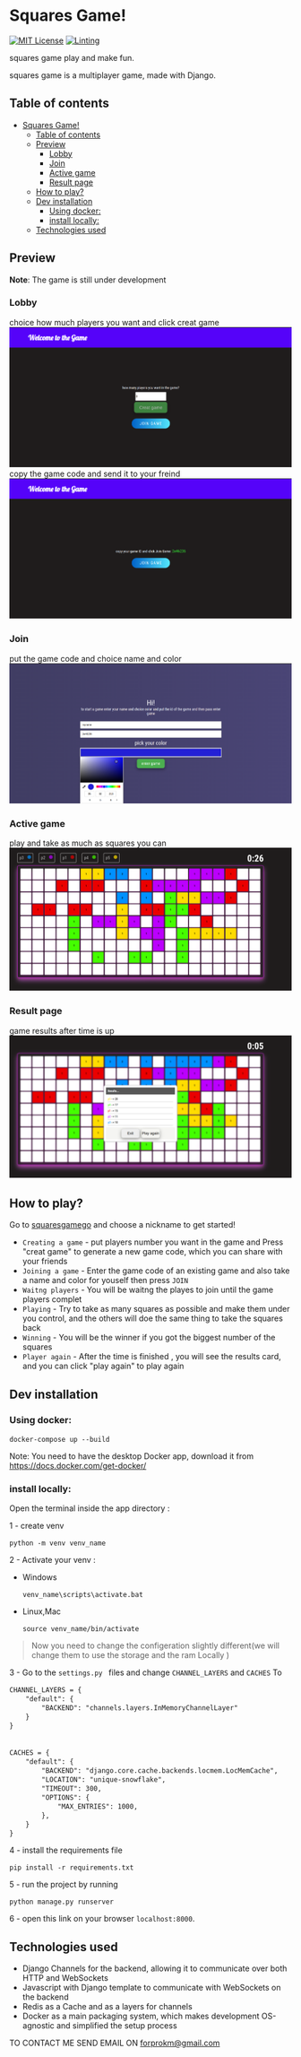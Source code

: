 # Squares Game!
[![MIT License](https://img.shields.io/github/license/karamfarhan/channels-multi-player-simple-game)](https://github.com/karamfarhan/channels-multi-player-simple-game/blob/main/LICENCE)
[![Linting](https://github.com/karamfarhan/channels-multi-player-simple-game/actions/workflows/lint.yaml/badge.svg)](https://github.com/karamfarhan/channels-multi-player-simple-game/actions/workflows/lint.yaml)

squares game play and make fun.

squares game is a multiplayer game, made with Django.


## Table of contents

- [Squares Game!](#squares-game)
  - [Table of contents](#table-of-contents)
  - [Preview](#preview)
    - [Lobby](#lobby)
    - [Join](#join)
    - [Active game](#active-game)
    - [Result page](#result-page)
  - [How to play?](#how-to-play)
  - [Dev installation](#dev-installation)
    - [Using docker:](#using-docker)
    - [install locally:](#install-locally)
  - [Technologies used](#technologies-used)

## Preview

<note>

**Note**: The game is still under development

</note>

### Lobby
choice how much players you want and click creat game
![Alt Text](/assets/create-game-players-number.png)
copy the game code and send it to your freind
![Alt Text](/assets/create-game-done.png)
### Join
put the game code and choice name and color
![Alt Text](/assets/join-game.png)
### Active game
play and take as much as squares you can
![Alt Text](/assets/play5-dashboard.png)

### Result page
game results after time is up
![Alt Text](/assets/play-again.png)


## How to play?

Go to [squaresgamego](https://squaresgamego.herokuapp.com) and choose a nickname to get started!

- `Creating a game` - put players number you want in the game and Press "creat game" to generate a new game code, which you can share with your friends
- `Joining a game` - Enter the game code of an existing game and also take a name and color for youself then press `JOIN`
- `Waitng players` - You will be waitng the playes to join until the game players complet
- `Playing` - Try to take as many squares  as possible and make them under you control, and the others will doe the same thing to take the squares back
- `Winning` - You will be the winner if you got the biggest number of the squares
- `Player again` - After the time is finished , you will see the results card, and  you can click "play again" to play again

## Dev installation

### Using docker:
```shell
docker-compose up --build
```
Note: You need to have the desktop Docker app, download it from https://docs.docker.com/get-docker/

### install locally:

Open the terminal inside the app directory :

1 - create venv
```
python -m venv venv_name
```
2 - Activate your venv :<br>
   - Windows  
        ```
        venv_name\scripts\activate.bat
        ```
   - Linux,Mac  
        ```
        source venv_name/bin/activate
        ```

> Now you need to change the configeration slightly different(we will change them to use the storage and the ram Locally )

3 - Go to the `settings.py ` files and change `CHANNEL_LAYERS` and `CACHES` To


```
CHANNEL_LAYERS = {
    "default": {
        "BACKEND": "channels.layers.InMemoryChannelLayer"
    }
}


CACHES = {
    "default": {
        "BACKEND": "django.core.cache.backends.locmem.LocMemCache",
        "LOCATION": "unique-snowflake",
        "TIMEOUT": 300,
        "OPTIONS": {
            "MAX_ENTRIES": 1000,
        },
    }
}
```


4 - install the requirements file
```
pip install -r requirements.txt

```
5 - run the project by running
```
python manage.py runserver
```
6 - open this link on your browser `localhost:8000`.<br />
## Technologies used



- Django Channels for the backend, allowing it to communicate over both HTTP and WebSockets
- Javascript with Django template to communicate with WebSockets on the backend
- Redis as a Cache and as a layers for channels
- Docker as a main packaging system, which makes development OS-agnostic and simplified the setup process





TO CONTACT ME SEND EMAIL ON forprokm@gmail.com
